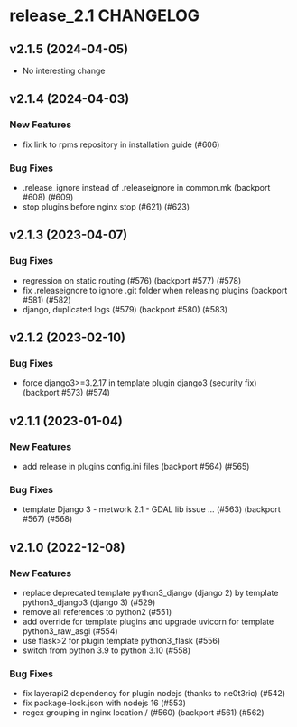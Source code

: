 # release_2.1 CHANGELOG

## v2.1.5 (2024-04-05)

- No interesting change

## v2.1.4 (2024-04-03)

### New Features

- fix link to rpms repository in installation guide (#606)

### Bug Fixes

- .release_ignore instead of .releaseignore in common.mk (backport #608) (#609)
- stop plugins before nginx stop (#621) (#623)

## v2.1.3 (2023-04-07)

### Bug Fixes

- regression on static routing (#576) (backport #577) (#578)
- fix .releaseignore to ignore .git folder when releasing plugins (backport #581) (#582)
- django, duplicated logs (#579) (backport #580) (#583)

## v2.1.2 (2023-02-10)

### Bug Fixes

- force django3>=3.2.17 in template plugin django3 (security fix) (backport #573) (#574)

## v2.1.1 (2023-01-04)

### New Features

- add release in plugins config.ini files (backport #564) (#565)

### Bug Fixes

- template Django 3 - metwork 2.1 - GDAL lib issue ... (#563) (backport #567) (#568)

## v2.1.0 (2022-12-08)

### New Features

- replace deprecated template python3_django (django 2) by template python3_django3 (django 3) (#529)
- remove all references to python2 (#551)
- add override for template plugins and upgrade uvicorn for template python3_raw_asgi (#554)
- use flask>2 for plugin template python3_flask (#556)
- switch from python 3.9 to python 3.10 (#558)

### Bug Fixes

- fix layerapi2 dependency for plugin nodejs (thanks to ne0t3ric) (#542)
- fix package-lock.json with nodejs 16 (#553)
- regex grouping in nginx location / (#560) (backport #561) (#562)


